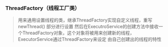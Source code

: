 ### ThreadFactory（线程工厂类）

>用来通用设置线程的类，继承ThreadFactory实现自定义线程，重写newThread() 部分进行设置
>然后在ExecutroService的创建方法中接收一个ThreadFactory对象，这个对象将被用来创建新的线程，ExecutorService通过ThreadFactory来设定
> 由自己创建出的线程的特性
